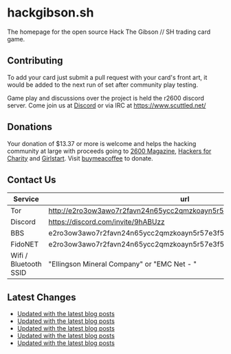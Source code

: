 # hackgibson.sh
The homepage for the open source Hack The Gibson // SH trading card game.


## Contributing

To add your card just submit a pull request with your card's front art, it would be added to the next run of set after community play testing.

Game play and discussions over the project is held the r2600 discord server. Come join us at [Discord](https://discord.com/invite/9hABUzz) or via IRC at https://www.scuttled.net/


## Donations

Your donation of $13.37 or more is welcome and helps the hacking community at large with proceeds going to [2600 Magazine](https://2600.com/), [Hackers for Charity](https://hackersforcharity.org) and [Girlstart](https://girlstart.org).  Visit [buymeacoffee](https://www.buymeacoffee.com/hackgibson.sh) to donate.


## Contact Us

Service | url
-|-
Tor | http://e2ro3ow3awo7r2favn24n65ycc2qmzkoayn5r57e3f56nvjwdcgg32ad.onion
Discord | https://discord.com/invite/9hABUzz
BBS | e2ro3ow3awo7r2favn24n65ycc2qmzkoayn5r57e3f56nvjwdcgg32ad.onion:23
FidoNET | e2ro3ow3awo7r2favn24n65ycc2qmzkoayn5r57e3f56nvjwdcgg32ad.onion:24554
Wifi / Bluetooth SSID | "Ellingson Mineral Company" or "EMC Net - <fidonet address>"

## Latest Changes
<!-- BLOG-POST-LIST:START -->
- [Updated with the latest blog posts](https://github.com/DFW2600/hackgibson.sh/commit/ca04b5747e6f47d14697ac2071af293623a567ec)
- [Updated with the latest blog posts](https://github.com/DFW2600/hackgibson.sh/commit/a45ac2b775cf83b617bfe33b6c636c0a91735123)
- [Updated with the latest blog posts](https://github.com/DFW2600/hackgibson.sh/commit/da123cc7c9008c76f89c91281b8af2f9cc4acf23)
- [Updated with the latest blog posts](https://github.com/DFW2600/hackgibson.sh/commit/2e6754634c55f9351bd5175dae1e1a8bbb5f8d6d)
- [Updated with the latest blog posts](https://github.com/DFW2600/hackgibson.sh/commit/6095e941aee7c5536b78b7a8929466e2e19a4217)
<!-- BLOG-POST-LIST:END -->
